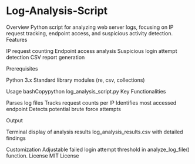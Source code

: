# Log-Analysis-Script

Overview
Python script for analyzing web server logs, focusing on IP request tracking, endpoint access, and suspicious activity detection.
Features

IP request counting
Endpoint access analysis
Suspicious login attempt detection
CSV report generation

Prerequisites

Python 3.x
Standard library modules (re, csv, collections)

Usage
bashCopypython log_analysis_script.py
Key Functionalities

Parses log files
Tracks request counts per IP
Identifies most accessed endpoint
Detects potential brute force attempts

Output

Terminal display of analysis results
log_analysis_results.csv with detailed findings

Customization
Adjustable failed login attempt threshold in analyze_log_file() function.
License
MIT License
